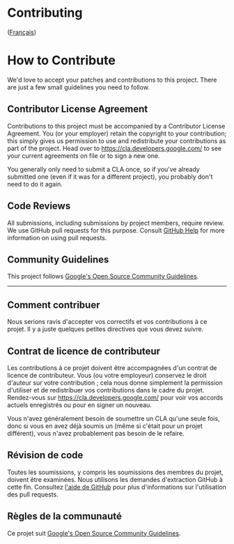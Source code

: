# Contributing

([Français](#comment-contribuer))

# How to Contribute

We'd love to accept your patches and contributions to this project. There are
just a few small guidelines you need to follow.

## Contributor License Agreement

Contributions to this project must be accompanied by a Contributor License
Agreement. You (or your employer) retain the copyright to your contribution;
this simply gives us permission to use and redistribute your contributions as
part of the project. Head over to <https://cla.developers.google.com/> to see
your current agreements on file or to sign a new one.

You generally only need to submit a CLA once, so if you've already submitted one
(even if it was for a different project), you probably don't need to do it
again.

## Code Reviews

All submissions, including submissions by project members, require review. We
use GitHub pull requests for this purpose. Consult
[GitHub Help](https://help.github.com/articles/about-pull-requests/) for more
information on using pull requests.

## Community Guidelines

This project follows [Google's Open Source Community
Guidelines](https://opensource.google/conduct/).

______________________

## Comment contribuer

Nous serions ravis d'accepter vos correctifs et vos contributions à ce projet. Il y a juste quelques petites directives que vous devez suivre.

## Contrat de licence de contributeur

Les contributions à ce projet doivent être accompagnées d'un contrat de licence de contributeur. Vous (ou votre employeur) conservez le droit d'auteur sur votre contribution ; cela nous donne simplement la permission d'utiliser et de redistribuer vos contributions dans le cadre du projet. Rendez-vous sur <https://cla.developers.google.com/> pour voir vos accords actuels enregistrés ou pour en signer un nouveau.

Vous n'avez généralement besoin de soumettre un CLA qu'une seule fois, donc si vous en avez déjà soumis un (même si c'était pour un projet différent), vous n'avez probablement pas besoin de le refaire.

## Révision de code

Toutes les soumissions, y compris les soumissions des membres du projet, doivent être examinées. Nous utilisons les demandes d'extraction GitHub à cette fin. Consultez [l'aide de GitHub](https://help.github.com/articles/about-pull-requests/) pour plus d'informations sur l'utilisation des pull requests.

## Règles de la communauté

Ce projet suit [Google's Open Source Community
Guidelines](https://opensource.google/conduct/).
